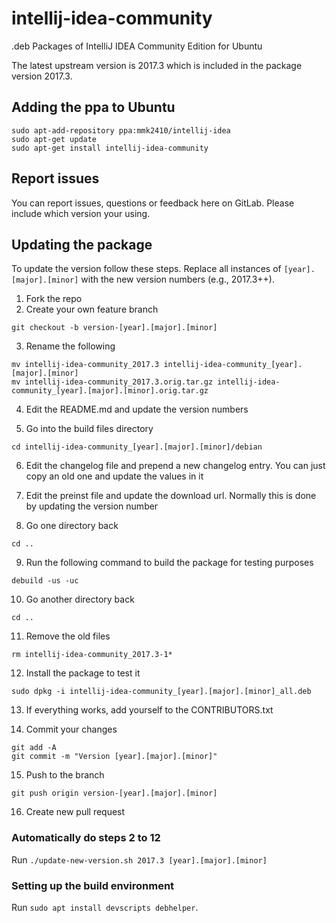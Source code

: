 # intellij-idea-community
.deb Packages of IntelliJ IDEA Community Edition for Ubuntu

The latest upstream version is 2017.3 which is included in the package version 2017.3.

## Adding the ppa to Ubuntu

```
sudo apt-add-repository ppa:mmk2410/intellij-idea
sudo apt-get update
sudo apt-get install intellij-idea-community
```

## Report issues

You can report issues, questions or feedback here on GitLab. Please include which version your using.

## Updating the package

To update the version follow these steps. Replace all instances of `[year].[major].[minor]` with the new version numbers (e.g., 2017.3++).

 1. Fork the repo
 2. Create your own feature branch

 ```
 git checkout -b version-[year].[major].[minor]
 ```

 3. Rename the following

 ```
 mv intellij-idea-community_2017.3 intellij-idea-community_[year].[major].[minor]
 mv intellij-idea-community_2017.3.orig.tar.gz intellij-idea-community_[year].[major].[minor].orig.tar.gz
 ```

 4. Edit the README.md and update the version numbers

 5. Go into the build files directory

 ```
 cd intellij-idea-community_[year].[major].[minor]/debian
 ```

 6. Edit the changelog file and prepend a new changelog entry. You can just copy an old one and update the values in it

 7. Edit the preinst file and update the download url. Normally this is done by updating the version number

 8. Go one directory back

 ```
 cd ..
 ```

 9. Run the following command to build the package for testing purposes

 ```
 debuild -us -uc
 ```

 10. Go another directory back

 ```
 cd ..
 ```

 11. Remove the old files

 ```
 rm intellij-idea-community_2017.3-1*
 ```

 12. Install the package to test it

 ```
 sudo dpkg -i intellij-idea-community_[year].[major].[minor]_all.deb
 ```

 13. If everything works, add yourself to the CONTRIBUTORS.txt

 14. Commit your changes

 ```
 git add -A
 git commit -m "Version [year].[major].[minor]"
 ```

 15. Push to the branch

 ```
 git push origin version-[year].[major].[minor]
 ```

 16. Create new pull request

### Automatically do steps 2 to 12

Run `./update-new-version.sh 2017.3 [year].[major].[minor]`

### Setting up the build environment

Run `sudo apt install devscripts debhelper`.
